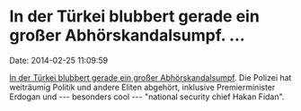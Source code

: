 In der Türkei blubbert gerade ein großer Abhörskandalsumpf. \...
================================================================

Date: 2014-02-25 11:09:59

[In der Türkei blubbert gerade ein großer
Abhörskandalsumpf](http://www.hurriyetdailynews.com/reports-of-widespread-wiretapping-make-waves-in-ankara.aspx?pageID=238&nID=62850&NewsCatID=338).
Die Polizei hat weiträumig Politik und andere Eliten abgehört, inklusive
Premierminister Erdogan und --- besonders cool --- \"national security
chief Hakan Fidan\".
